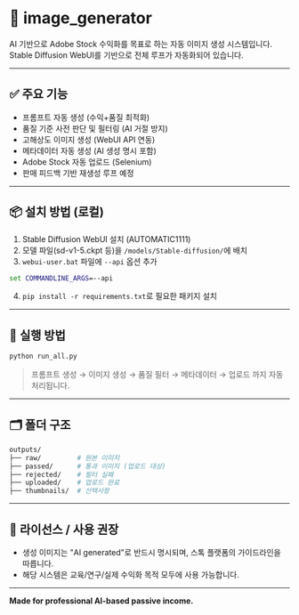 # 🧠 image_generator

AI 기반으로 Adobe Stock 수익화를 목표로 하는 자동 이미지 생성 시스템입니다.
Stable Diffusion WebUI를 기반으로 전체 루프가 자동화되어 있습니다.

---

## ✅ 주요 기능

- 프롬프트 자동 생성 (수익+품질 최적화)
- 품질 기준 사전 판단 및 필터링 (AI 거절 방지)
- 고해상도 이미지 생성 (WebUI API 연동)
- 메타데이터 자동 생성 (AI 생성 명시 포함)
- Adobe Stock 자동 업로드 (Selenium)
- 판매 피드백 기반 재생성 루프 예정

---

## 📦 설치 방법 (로컬)

1. Stable Diffusion WebUI 설치 (AUTOMATIC1111)
2. 모델 파일(sd-v1-5.ckpt 등)을 `/models/Stable-diffusion/`에 배치
3. `webui-user.bat` 파일에 `--api` 옵션 추가

```bat
set COMMANDLINE_ARGS=--api
```

4. `pip install -r requirements.txt`로 필요한 패키지 설치

---

## 🚀 실행 방법

```bash
python run_all.py
```

> 프롬프트 생성 → 이미지 생성 → 품질 필터 → 메타데이터 → 업로드 까지 자동 처리됩니다.

---

## 🗂️ 폴더 구조

```bash
outputs/
├── raw/         # 원본 이미지
├── passed/      # 통과 이미지 (업로드 대상)
├── rejected/    # 필터 실패
├── uploaded/    # 업로드 완료
├── thumbnails/  # 선택사항
```

---

## 📜 라이선스 / 사용 권장
- 생성 이미지는 "AI generated"로 반드시 명시되며, 스톡 플랫폼의 가이드라인을 따릅니다.
- 해당 시스템은 교육/연구/실제 수익화 목적 모두에 사용 가능합니다.

---

**Made for professional AI-based passive income.**
